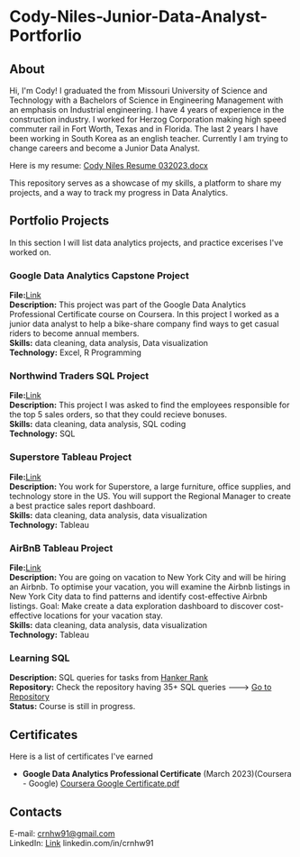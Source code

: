 # Cody-Niles-Junior-Data-Analyst-Portforlio

## About
Hi, I'm Cody! I graduated the from Missouri University of Science and Technology with a Bachelors of Science in Engineering Management with an emphasis on Industrial engineering. I have 4 years of experience in the construction industry. I worked for Herzog Corporation making high speed commuter rail in Fort Worth, Texas and in Florida. The last 2 years I have been working in South Korea as an english teacher. Currently I am trying to change careers and become a Junior Data Analyst. 

Here is my resume: [Cody Niles Resume 032023.docx](https://github.com/crnhw91/Cody-Niles-Junior-Data-Analyst-Portforlio/files/11082853/Cody.Niles.Resume.032023.docx)  <br>

This repository serves as a showcase of my skills, a platform to share my projects, and a way to track my progress in Data Analytics.

## Portfolio Projects
In this section I will list data analytics projects, and practice excerises I've worked on.

### Google Data Analytics Capstone Project
**File:**[Link](https://github.com/crnhw91/Google-Data-Analytics-Capstone-Project.git)  <br>
**Description:** This project was part of the Google Data Analytics Professional Certificate course on Coursera. In this project I worked as a junior data analyst to help a bike-share company find ways to get casual riders to become annual members.  <br>
**Skills:** data cleaning, data analysis, Data visualization  <br>
**Technology:** Excel, R Programming

### Northwind Traders SQL Project
**File:**[Link](https://github.com/crnhw91/Northwind-Traders-SQL-Project.git) <br>
**Description:** This project I was asked to find the employees responsible for the top 5 sales orders, so that they could recieve bonuses. <br>
**Skills:** data cleaning, data analysis, SQL coding <br>
**Technology:** SQL

### Superstore Tableau Project
**File:**[Link](https://github.com/crnhw91/Superstore-Tableau-Project.git)  <br>
**Description:** You work for Superstore, a large furniture, office supplies, and technology store in the US. You will support the Regional Manager to create a best practice sales report dashboard.  <br>
**Skills:** data cleaning, data analysis, data visualization  <br>
**Technology:** Tableau

### AirBnB Tableau Project
**File:**[Link](https://github.com/crnhw91/AirBnB-Tableau-Project.git)  <br>
**Description:** You are going on vacation to New York City and will be hiring an Airbnb. To optimise your vacation, you will examine the Airbnb listings in New York City data to find patterns and identify cost-effective Airbnb listings. Goal: Make create a data exploration dashboard to discover cost-effective locations for your vacation stay.  <br>
**Skills:** data cleaning, data analysis, data visualization  <br>
**Technology:** Tableau

### Learning SQL
**Description:** SQL queries for tasks from [Hanker Rank](https://www.hackerrank.com/domains/sql)  <br>
**Repository:** Check the repository having 35+ SQL queries ---> [Go to Repository](https://github.com/crnhw91/Learning-SQL.git)  <br>
**Status:** Course is still in progress.

## Certificates
Here is a list of certificates I've earned

* **Google Data Analytics Professional Certificate** (March 2023)(Coursera - Google) [Coursera Google Certificate.pdf](https://github.com/crnhw91/Cody-Niles-Junior-Data-Analyst-Portforlio/files/11069847/Coursera.Google.Certificate.pdf)

## Contacts

E-mail: crnhw91@gmail.com  <br>
LinkedIn: [Link](https://www.linkedin.com/in/crnhw91/) linkedin.com/in/crnhw91

